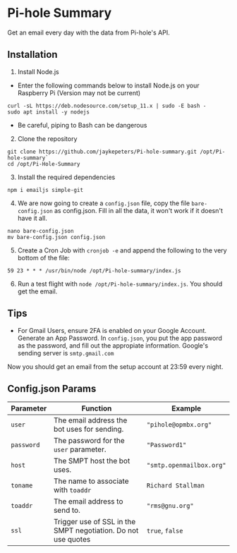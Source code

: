 # Pi-hole Summary
Get an email every day with the data from Pi-hole's API.

## Installation
1. Install Node.js
- Enter the following commands below to install Node.js on your Raspberry Pi (Version may not be current)
```
curl -sL https://deb.nodesource.com/setup_11.x | sudo -E bash -
sudo apt install -y nodejs
```
- Be careful, piping to Bash can be dangerous

2. Clone the repository
```
git clone https://github.com/jaykepeters/Pi-hole-summary.git /opt/Pi-hole-summary`
cd /opt/Pi-Hole-Summary
```

3. Install the required dependencies
```
npm i emailjs simple-git
```

4. We are now going to create a `config.json` file, copy the file `bare-config.json` as config.json. Fill in all the data, it won't work if it doesn't have it all.
```
nano bare-config.json
mv bare-config.json config.json
```

5. Create a Cron Job with `cronjob -e` and append the following to the very bottom of the file:
```
59 23 * * * /usr/bin/node /opt/Pi-hole-summary/index.js
```

6. Run a test flight with `node /opt/Pi-hole-summary/index.js`. You should get the email. 

## Tips
- For Gmail Users, ensure 2FA is enabled on your Google Account. Generate an App Password. In `config.json`, you put the app password as the password, and fill out the appropiate information. Google's sending server is `smtp.gmail.com`

Now you should get an email from the setup account at 23:59 every night.
## Config.json Params

|Parameter|Function|Example|
|---|---|---|
|`user`|The email address the bot uses for sending.|`"pihole@opmbx.org"`|
|`password`|The password for the `user` parameter.|`"Password1"`|
|`host`|The SMPT host the bot uses.|`"smtp.openmailbox.org"`|
|`toname`|The name to associate with `toaddr`|`Richard Stallman`|
|`toaddr`|The email address to send to.|`"rms@gnu.org"`|
|`ssl`|Trigger use of SSL in the SMPT negotiation. Do not use quotes|`true`, `false`|
